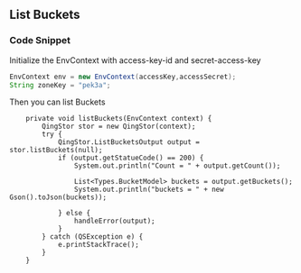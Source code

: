 ## List Buckets

### Code Snippet

Initialize the EnvContext with access-key-id and secret-access-key

```java
EnvContext env = new EnvContext(accessKey,accessSecret);
String zoneKey = "pek3a";

```

Then you can list Buckets

```Android
    private void listBuckets(EnvContext context) {
        QingStor stor = new QingStor(context);
        try {
            QingStor.ListBucketsOutput output = stor.listBuckets(null);
            if (output.getStatueCode() == 200) {
                System.out.println("Count = " + output.getCount());

                List<Types.BucketModel> buckets = output.getBuckets();
                System.out.println("buckets = " + new Gson().toJson(buckets));

            } else {
                handleError(output);
            }
        } catch (QSException e) {
            e.printStackTrace();
        }
    }
```
